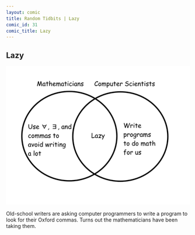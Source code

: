 ```yaml
---
layout: comic
title: Random Tidbits | Lazy
comic_id: 31
comic_title: Lazy
---
```


## Lazy

![](/assets/images/31.png)

Old-school writers are asking computer programmers to write a program to look for their Oxford commas. Turns out the mathematicians have been taking them.
